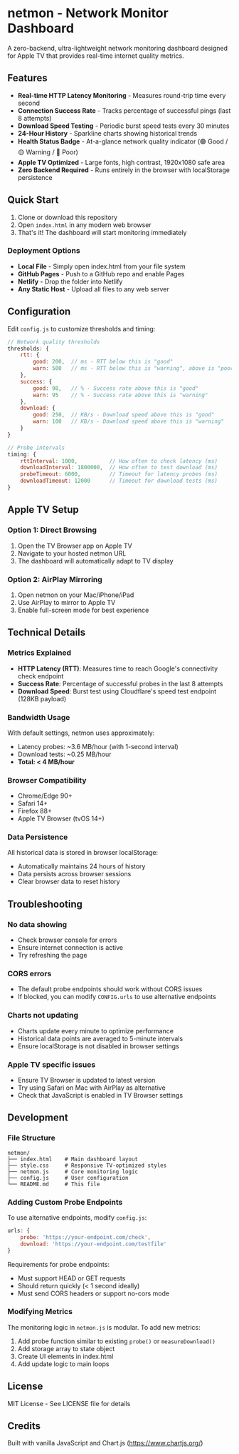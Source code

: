 # netmon - Network Monitor Dashboard

A zero-backend, ultra-lightweight network monitoring dashboard designed for Apple TV that provides real-time internet quality metrics.

## Features

- **Real-time HTTP Latency Monitoring** - Measures round-trip time every second
- **Connection Success Rate** - Tracks percentage of successful pings (last 8 attempts)
- **Download Speed Testing** - Periodic burst speed tests every 30 minutes
- **24-Hour History** - Sparkline charts showing historical trends
- **Health Status Badge** - At-a-glance network quality indicator (🟢 Good / 🟡 Warning / 🔴 Poor)
- **Apple TV Optimized** - Large fonts, high contrast, 1920x1080 safe area
- **Zero Backend Required** - Runs entirely in the browser with localStorage persistence

## Quick Start

1. Clone or download this repository
2. Open `index.html` in any modern web browser
3. That's it! The dashboard will start monitoring immediately

### Deployment Options

- **Local File** - Simply open index.html from your file system
- **GitHub Pages** - Push to a GitHub repo and enable Pages
- **Netlify** - Drop the folder into Netlify
- **Any Static Host** - Upload all files to any web server

## Configuration

Edit `config.js` to customize thresholds and timing:

```javascript
// Network quality thresholds
thresholds: {
    rtt: {
        good: 200,  // ms - RTT below this is "good"
        warn: 500   // ms - RTT below this is "warning", above is "poor"
    },
    success: {
        good: 98,   // % - Success rate above this is "good"
        warn: 95    // % - Success rate above this is "warning"
    },
    download: {
        good: 250,  // KB/s - Download speed above this is "good"
        warn: 100   // KB/s - Download speed above this is "warning"
    }
}

// Probe intervals
timing: {
    rttInterval: 1000,          // How often to check latency (ms)
    downloadInterval: 1800000,  // How often to test download (ms)
    probeTimeout: 6000,         // Timeout for latency probes (ms)
    downloadTimeout: 12000      // Timeout for download tests (ms)
}
```

## Apple TV Setup

### Option 1: Direct Browsing
1. Open the TV Browser app on Apple TV
2. Navigate to your hosted netmon URL
3. The dashboard will automatically adapt to TV display

### Option 2: AirPlay Mirroring
1. Open netmon on your Mac/iPhone/iPad
2. Use AirPlay to mirror to Apple TV
3. Enable full-screen mode for best experience

## Technical Details

### Metrics Explained

- **HTTP Latency (RTT)**: Measures time to reach Google's connectivity check endpoint
- **Success Rate**: Percentage of successful probes in the last 8 attempts
- **Download Speed**: Burst test using Cloudflare's speed test endpoint (128KB payload)

### Bandwidth Usage

With default settings, netmon uses approximately:
- Latency probes: ~3.6 MB/hour (with 1-second interval)
- Download tests: ~0.25 MB/hour
- **Total: < 4 MB/hour**

### Browser Compatibility

- Chrome/Edge 90+
- Safari 14+
- Firefox 88+
- Apple TV Browser (tvOS 14+)

### Data Persistence

All historical data is stored in browser localStorage:
- Automatically maintains 24 hours of history
- Data persists across browser sessions
- Clear browser data to reset history

## Troubleshooting

### No data showing
- Check browser console for errors
- Ensure internet connection is active
- Try refreshing the page

### CORS errors
- The default probe endpoints should work without CORS issues
- If blocked, you can modify `CONFIG.urls` to use alternative endpoints

### Charts not updating
- Charts update every minute to optimize performance
- Historical data points are averaged to 5-minute intervals
- Ensure localStorage is not disabled in browser settings

### Apple TV specific issues
- Ensure TV Browser is updated to latest version
- Try using Safari on Mac with AirPlay as alternative
- Check that JavaScript is enabled in TV Browser settings

## Development

### File Structure
```
netmon/
├── index.html    # Main dashboard layout
├── style.css     # Responsive TV-optimized styles  
├── netmon.js     # Core monitoring logic
├── config.js     # User configuration
└── README.md     # This file
```

### Adding Custom Probe Endpoints

To use alternative endpoints, modify `config.js`:

```javascript
urls: {
    probe: 'https://your-endpoint.com/check',
    download: 'https://your-endpoint.com/testfile'
}
```

Requirements for probe endpoints:
- Must support HEAD or GET requests
- Should return quickly (< 1 second ideally)
- Must send CORS headers or support no-cors mode

### Modifying Metrics

The monitoring logic in `netmon.js` is modular. To add new metrics:

1. Add probe function similar to existing `probe()` or `measureDownload()`
2. Add storage array to state object
3. Create UI elements in index.html
4. Add update logic to main loops

## License

MIT License - See LICENSE file for details

## Credits

Built with vanilla JavaScript and Chart.js (https://www.chartjs.org/)